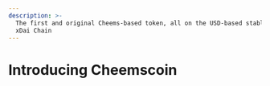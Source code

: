 ```yaml
---
description: >-
  The first and original Cheems-based token, all on the USD-based stablechain
  xDai Chain
---
```


# Introducing Cheemscoin

